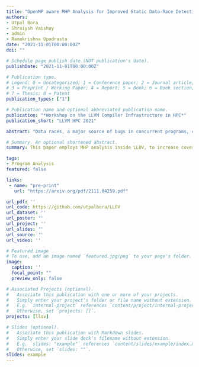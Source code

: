 ```yaml
---
title: "OpenMP aware MHP Analysis for Improved Static Data-Race Detection"
authors:
- Utpal Bora
- Shraiysh Vaishay
- admin
- Ramakrishna Upadrasta
date: "2021-11-01T00:00:00Z"
doi: ""

# Schedule page publish date (NOT publication's date).
publishDate: "2021-11-01T00:00:00Z"

# Publication type.
# Legend: 0 = Uncategorized; 1 = Conference paper; 2 = Journal article;
# 3 = Preprint / Working Paper; 4 = Report; 5 = Book; 6 = Book section;
# 7 = Thesis; 8 = Patent
publication_types: ["1"]

# Publication name and optional abbreviated publication name.
publication: "*Workshop on the LLVM Compiler Infrastructure in HPC*"
publication_short: "LLVM HPC 2021"

abstract: "Data races, a major source of bugs in concurrent programs, can result in loss of manpower and time as well as data loss due to system failures. OpenMP, the de facto shared memory parallelism framework used in the HPC community, also suffers from data races. To detect race conditions in OpenMP programs and improve turnaround time and/or developer productivity, we present a data flow analysis based, fast, static data race checker in the LLVM compiler framework. Our tool can detect races in the presence or absence of explicit barriers, with implicit or explicit synchronization. In addition, our tool effectively works for the OpenMP target offloading constructs and also supports the frequently used OpenMP constructs.  We formalize and provide a data flow analysis framework to perform Phase Interval Analysis (PIA) of OpenMP programs.  Phase intervals are then used to compute the MHP (and its complement NHP) sets for the programs, which, in turn, are used to detect data races statically.  We evaluate our work using multiple OpenMP race detection benchmarks and real world applications. Our experiments show that the checker is comparable to the state-of-the-art in various performance metrics with around 90 percent accuracy, almost perfect recall, and significantly lower runtime and memory footprint."

# Summary. An optional shortened abstract.
summary: This paper employs MHP analysis inside LLOV, to increase coverage of OpenMP pragmas for data-race checking for OpenMP Programs.

tags:
- Program Analysis
featured: false

links:
 - name: "pre-print"
   url: "https://arxiv.org/pdf/2111.04259.pdf"

url_pdf: ''
url_code: https://github.com/utpalbora/LLOV
url_dataset: ''
url_poster: ''
url_project: ''
url_slides: ''
url_source: ''
url_video: ''

# Featured image
# To use, add an image named `featured.jpg/png` to your page's folder. 
image:
  caption: ''
  focal_point: ""
  preview_only: false

# Associated Projects (optional).
#   Associate this publication with one or more of your projects.
#   Simply enter your project's folder or file name without extension.
#   E.g. `internal-project` references `content/project/internal-project/index.md`.
#   Otherwise, set `projects: []`.
projects: [llov]

# Slides (optional).
#   Associate this publication with Markdown slides.
#   Simply enter your slide deck's filename without extension.
#   E.g. `slides: "example"` references `content/slides/example/index.md`.
#   Otherwise, set `slides: ""`.
slides: example
---
```


